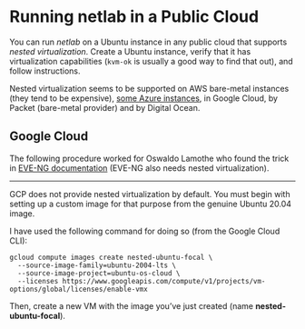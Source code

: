 # Running netlab in a Public Cloud

You can run *netlab* on a Ubuntu instance in any public cloud that supports *nested virtualization*. Create a Ubuntu instance, verify that it has virtualization capabilities (`kvm-ok` is usually a good way to find that out), and follow [](ubuntu.md) instructions.

Nested virtualization seems to be supported on AWS bare-metal instances (they tend to be expensive), [some Azure instances](https://azure.microsoft.com/en-gb/blog/nested-virtualization-in-azure/), in Google Cloud, by Packet (bare-metal provider) and by Digital Ocean.

## Google Cloud

The following procedure worked for Oswaldo Lamothe who found the trick in [EVE-NG documentation](https://www.eve-ng.net/index.php/documentation/installation/google-cloud-install/) (EVE-NG also needs nested virtualization).

---

GCP does not provide nested virtualization by default. You must begin with setting up a custom image for that purpose from the genuine Ubuntu 20.04 image.
 
I have used the following command for doing so (from the Google Cloud CLI):

```
gcloud compute images create nested-ubuntu-focal \
  --source-image-family=ubuntu-2004-lts \
  --source-image-project=ubuntu-os-cloud \
  --licenses https://www.googleapis.com/compute/v1/projects/vm-options/global/licenses/enable-vmx
```
 
Then, create a new VM with the image you’ve just created (name **nested-ubuntu-focal**).
